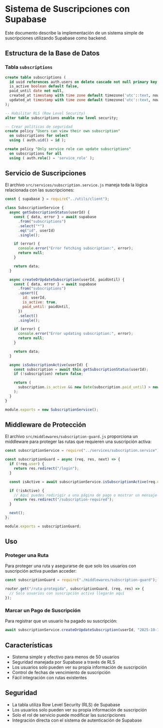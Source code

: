 # Sistema de Suscripciones con Supabase

Este documento describe la implementación de un sistema simple de suscripciones utilizando Supabase como backend.

## Estructura de la Base de Datos

### Tabla `subscriptions`

```sql
create table subscriptions (
  id uuid references auth.users on delete cascade not null primary key,
  is_active boolean default false,
  paid_until date not null,
  created_at timestamp with time zone default timezone('utc'::text, now()) not null,
  updated_at timestamp with time zone default timezone('utc'::text, now()) not null
);

-- Habilitar RLS (Row Level Security)
alter table subscriptions enable row level security;

-- Crear políticas de seguridad
create policy "Users can view their own subscription"
  on subscriptions for select
  using ( auth.uid() = id );

create policy "Only service role can update subscriptions"
  on subscriptions for all
  using ( auth.role() = 'service_role' );
```

## Servicio de Suscripciones

El archivo `src/services/subscription.service.js` maneja toda la lógica relacionada con las suscripciones:

```javascript
const { supabase } = require("../utils/client");

class SubscriptionService {
  async getSubscriptionStatus(userId) {
    const { data, error } = await supabase
      .from("subscriptions")
      .select("*")
      .eq("id", userId)
      .single();

    if (error) {
      console.error("Error fetching subscription:", error);
      return null;
    }

    return data;
  }

  async createOrUpdateSubscription(userId, paidUntil) {
    const { data, error } = await supabase
      .from("subscriptions")
      .upsert({
        id: userId,
        is_active: true,
        paid_until: paidUntil,
      })
      .select()
      .single();

    if (error) {
      console.error("Error updating subscription:", error);
      return null;
    }

    return data;
  }

  async isSubscriptionActive(userId) {
    const subscription = await this.getSubscriptionStatus(userId);
    if (!subscription) return false;

    return (
      subscription.is_active && new Date(subscription.paid_until) > new Date()
    );
  }
}

module.exports = new SubscriptionService();
```

## Middleware de Protección

El archivo `src/middlewares/subscription-guard.js` proporciona un middleware para proteger las rutas que requieren una suscripción activa:

```javascript
const subscriptionService = require("../services/subscription.service");

const subscriptionGuard = async (req, res, next) => {
  if (!req.user) {
    return res.redirect("/login");
  }

  const isActive = await subscriptionService.isSubscriptionActive(req.user.id);

  if (!isActive) {
    // Aquí puedes redirigir a una página de pago o mostrar un mensaje
    return res.redirect("/subscription-required");
  }

  next();
};

module.exports = subscriptionGuard;
```

## Uso

### Proteger una Ruta

Para proteger una ruta y asegurarse de que solo los usuarios con suscripción activa puedan acceder:

```javascript
const subscriptionGuard = require("./middlewares/subscription-guard");

router.get("/ruta-protegida", subscriptionGuard, (req, res) => {
  // Solo usuarios con suscripción activa llegarán aquí
});
```

### Marcar un Pago de Suscripción

Para registrar que un usuario ha pagado su suscripción:

```javascript
await subscriptionService.createOrUpdateSubscription(userId, "2025-10-15");
```

## Características

- Sistema simple y efectivo para menos de 50 usuarios
- Seguridad manejada por Supabase a través de RLS
- Los usuarios solo pueden ver su propia información de suscripción
- Control de fechas de vencimiento de suscripción
- Fácil integración con rutas existentes

## Seguridad

- La tabla utiliza Row Level Security (RLS) de Supabase
- Los usuarios solo pueden ver su propia información de suscripción
- Solo el rol de servicio puede modificar las suscripciones
- Integración directa con el sistema de autenticación de Supabase
